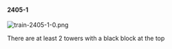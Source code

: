 #### 2405-1
![train-2405-1-0.png](https://github.com/lil-lab/nlvr/raw/master/nlvr/train/images/12/train-2405-1-0.png "train-2405-1-0.png")

There are at least 2 towers with a black block at the top